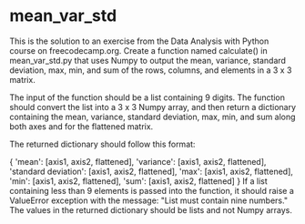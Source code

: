 # mean_var_std
This is the solution to an exercise from the Data Analysis with Python course on freecodecamp.org.
Create a function named calculate() in mean_var_std.py that uses Numpy to output the mean, variance, standard deviation, max, min, and sum of the rows, columns, and elements in a 3 x 3 matrix.

The input of the function should be a list containing 9 digits. The function should convert the list into a 3 x 3 Numpy array, and then return a dictionary containing the mean, variance, standard deviation, max, min, and sum along both axes and for the flattened matrix.

The returned dictionary should follow this format:

{ 'mean': [axis1, axis2, flattened], 
  'variance': [axis1, axis2, flattened], 
  'standard deviation': [axis1, axis2, flattened], 
  'max': [axis1, axis2, flattened], 'min': [axis1, axis2, flattened], 
  'sum': [axis1, axis2, flattened] } 
If a list containing less than 9 elements is passed into the function, it should raise a ValueError exception with the message: "List must contain nine numbers." The values in the returned dictionary should be lists and not Numpy arrays.
